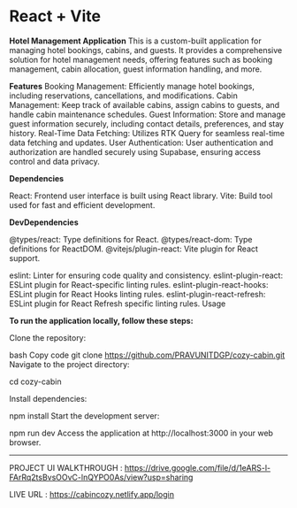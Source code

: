 # React + Vite

**Hotel Management Application**
This is a custom-built application for managing hotel bookings, cabins, and guests. It provides a comprehensive solution for hotel management needs, offering features such as booking management, cabin allocation, guest information handling, and more.

**Features**
Booking Management: Efficiently manage hotel bookings, including reservations, cancellations, and modifications.
Cabin Management: Keep track of available cabins, assign cabins to guests, and handle cabin maintenance schedules.
Guest Information: Store and manage guest information securely, including contact details, preferences, and stay history.
Real-Time Data Fetching: Utilizes RTK Query for seamless real-time data fetching and updates.
User Authentication: User authentication and authorization are handled securely using Supabase, ensuring access control and data privacy.

**Dependencies**

React: Frontend user interface is built using React library.
Vite: Build tool used for fast and efficient development.

**DevDependencies**

@types/react: Type definitions for React.
@types/react-dom: Type definitions for ReactDOM.
@vitejs/plugin-react: Vite plugin for React support.

eslint: Linter for ensuring code quality and consistency.
eslint-plugin-react: ESLint plugin for React-specific linting rules.
eslint-plugin-react-hooks: ESLint plugin for React Hooks linting rules.
eslint-plugin-react-refresh: ESLint plugin for React Refresh specific linting rules.
Usage

**To run the application locally, follow these steps:**

Clone the repository:

bash
Copy code
git clone https://github.com/PRAVUNITDGP/cozy-cabin.git
Navigate to the project directory:


cd cozy-cabin

Install dependencies:

npm install
Start the development server:

npm run dev
Access the application at http://localhost:3000 in your web browser.


------

PROJECT UI WALKTHROUGH : https://drive.google.com/file/d/1eARS-l-FArRq2tsBvsOOvC-lnQYPO0As/view?usp=sharing

LIVE URL : https://cabincozy.netlify.app/login



